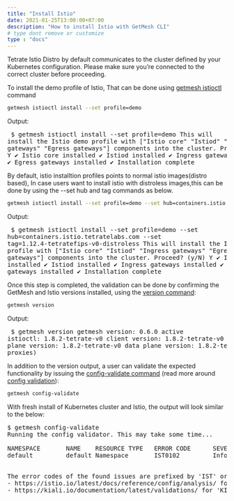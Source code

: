 ```yaml
---
title: "Install Istio"
date: 2021-01-25T13:00:00+07:00
description: "How to install Istio with GetMesh CLI"
# type dont remove or customize
type : "docs"
---
```

Tetrate Istio Distro by default communicates to the cluster defined by your Kubernetes configuration. Please make sure you’re connected to the correct cluster before proceeding.

To install the demo profile of Istio, That can be done using [getmesh istioctl](/getmesh-cli/reference/getmesh_istioctl) command
```sh
getmesh istioctl install --set profile=demo
```

Output: <pre>
$ getmesh istioctl install --set profile=demo
This will install the Istio demo profile with ["Istio core" "Istiod" "Ingress gateways" "Egress gateways"] components into the cluster. Proceed? (y/N) Y
✔ Istio core installed
✔ Istiod installed
✔ Ingress gateways installed
✔ Egress gateways installed
✔ Installation complete </pre>

By default, istio installtion profiles points to normal istio images(distro based), In case users want to install istio with  distroless images,this can be done by using the --set hub and tag commands as below. 
```sh
getmesh istioctl install --set profile=demo --set hub=containers.istio.tetratelabs.com --set tag=1.12.4-tetratefips-v0-distroless
```
Output:<pre>
$ getmesh istioctl install --set profile=demo --set hub=containers.istio.tetratelabs.com --set tag=1.12.4-tetratefips-v0-distroless
This will install the Istio demo profile with ["Istio core" "Istiod" "Ingress gateways" "Egress gateways"] components into the cluster. Proceed? (y/N) Y
✔ Istio core installed
✔ Istiod installed
✔ Ingress gateways installed
✔ Egress gateways installed
✔ Installation complete 
</pre>


Once this step is completed, the validation can be done by confirming the GetMesh and Istio versions installed, using the [version command](/getmesh-cli/reference/getmesh_version):
```sh
getmesh version
```
Output:<pre>
$ getmesh version
getmesh version: 0.6.0
active istioctl: 1.8.2-tetrate-v0
client version: 1.8.2-tetrate-v0
control plane version: 1.8.2-tetrate-v0
data plane version: 1.8.2-tetrate-v0 (2 proxies)
</pre>

In addition  to the version output, a user can validate the expected functionality by issuing the [config-validate command](/getmesh-cli/reference/getmesh_config-validate) (read more around [config validation](/config-validation)):
```sh
getmesh config-validate
```
With fresh install of Kubernetes cluster and Istio, the output will look similar to the below:
<pre>$ getmesh config-validate
Running the config validator. This may take some time...

NAMESPACE       NAME    RESOURCE TYPE   ERROR CODE      SEVERITY        MESSAGE
default         default Namespace       IST0102         Info            The namespace is not enabled for Istio injection. Run 'kubectl label namespace default istio-injection=enabled' to
                                                                        enable it, or 'kubectl label namespace default istio-injection=disabled' to explicitly mark it as not needing injection.

The error codes of the found issues are prefixed by 'IST' or 'KIA'. For the detailed explanation, please refer to
- https://istio.io/latest/docs/reference/config/analysis/ for 'IST' error codes
- https://kiali.io/documentation/latest/validations/ for 'KIA' error codes
</pre>
